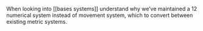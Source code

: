 
When looking into [[bases systems]] understand why we’ve maintained a 12 numerical system instead of movement system, which to convert between existing metric systems.